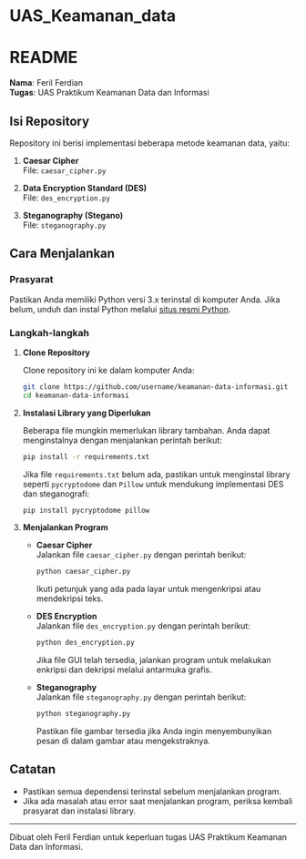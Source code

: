 # UAS_Keamanan_data
# README

**Nama**: Feril Ferdian  
**Tugas**: UAS Praktikum Keamanan Data dan Informasi

## Isi Repository

Repository ini berisi implementasi beberapa metode keamanan data, yaitu:

1. **Caesar Cipher**  
   File: `caesar_cipher.py`
   
2. **Data Encryption Standard (DES)**  
   File: `des_encryption.py`

3. **Steganography (Stegano)**  
   File: `steganography.py`

## Cara Menjalankan

### Prasyarat

Pastikan Anda memiliki Python versi 3.x terinstal di komputer Anda. Jika belum, unduh dan instal Python melalui [situs resmi Python](https://www.python.org/).

### Langkah-langkah

1. **Clone Repository**

   Clone repository ini ke dalam komputer Anda:
   ```bash
   git clone https://github.com/username/keamanan-data-informasi.git
   cd keamanan-data-informasi
   ```

2. **Instalasi Library yang Diperlukan**

   Beberapa file mungkin memerlukan library tambahan. Anda dapat menginstalnya dengan menjalankan perintah berikut:
   ```bash
   pip install -r requirements.txt
   ```

   Jika file `requirements.txt` belum ada, pastikan untuk menginstal library seperti `pycryptodome` dan `Pillow` untuk mendukung implementasi DES dan steganografi:
   ```bash
   pip install pycryptodome pillow
   ```

3. **Menjalankan Program**

   - **Caesar Cipher**  
     Jalankan file `caesar_cipher.py` dengan perintah berikut:
     ```bash
     python caesar_cipher.py
     ```
     Ikuti petunjuk yang ada pada layar untuk mengenkripsi atau mendekripsi teks.

   - **DES Encryption**  
     Jalankan file `des_encryption.py` dengan perintah berikut:
     ```bash
     python des_encryption.py
     ```
     Jika file GUI telah tersedia, jalankan program untuk melakukan enkripsi dan dekripsi melalui antarmuka grafis.

   - **Steganography**  
     Jalankan file `steganography.py` dengan perintah berikut:
     ```bash
     python steganography.py
     ```
     Pastikan file gambar tersedia jika Anda ingin menyembunyikan pesan di dalam gambar atau mengekstraknya.

## Catatan

- Pastikan semua dependensi terinstal sebelum menjalankan program.
- Jika ada masalah atau error saat menjalankan program, periksa kembali prasyarat dan instalasi library.

---

Dibuat oleh Feril Ferdian untuk keperluan tugas UAS Praktikum Keamanan Data dan Informasi.

